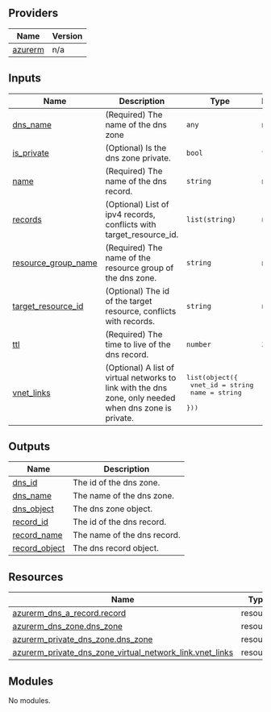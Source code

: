 <!-- BEGIN_TF_DOCS -->

## Providers

| Name | Version |
|------|---------|
| <a name="provider_azurerm"></a> [azurerm](#provider\_azurerm) | n/a |

## Inputs

| Name | Description | Type | Default | Required |
|------|-------------|------|---------|:--------:|
| <a name="input_dns_name"></a> [dns\_name](#input\_dns\_name) | (Required) The name of the dns zone | `any` | n/a | yes |
| <a name="input_is_private"></a> [is\_private](#input\_is\_private) | (Optional) Is the dns zone private. | `bool` | `true` | no |
| <a name="input_name"></a> [name](#input\_name) | (Required) The name of the dns record. | `string` | n/a | yes |
| <a name="input_records"></a> [records](#input\_records) | (Optional) List of ipv4 records, conflicts with target\_resource\_id. | `list(string)` | `null` | no |
| <a name="input_resource_group_name"></a> [resource\_group\_name](#input\_resource\_group\_name) | (Required) The name of the resource group of the dns zone. | `string` | n/a | yes |
| <a name="input_target_resource_id"></a> [target\_resource\_id](#input\_target\_resource\_id) | (Optional) The id of the target resource, conflicts with records. | `string` | `null` | no |
| <a name="input_ttl"></a> [ttl](#input\_ttl) | (Required) The time to live of the dns record. | `number` | `300` | no |
| <a name="input_vnet_links"></a> [vnet\_links](#input\_vnet\_links) | (Optional) A list of virtual networks to link with the dns zone, only needed when dns zone is private. | <pre>list(object({<br>    vnet_id = string<br>    name    = string<br>  }))</pre> | `[]` | no |

## Outputs

| Name | Description |
|------|-------------|
| <a name="output_dns_id"></a> [dns\_id](#output\_dns\_id) | The id of the dns zone. |
| <a name="output_dns_name"></a> [dns\_name](#output\_dns\_name) | The name of the dns zone. |
| <a name="output_dns_object"></a> [dns\_object](#output\_dns\_object) | The dns zone object. |
| <a name="output_record_id"></a> [record\_id](#output\_record\_id) | The id of the dns record. |
| <a name="output_record_name"></a> [record\_name](#output\_record\_name) | The name of the dns record. |
| <a name="output_record_object"></a> [record\_object](#output\_record\_object) | The dns record object. |

## Resources

| Name | Type |
|------|------|
| [azurerm_dns_a_record.record](https://registry.terraform.io/providers/hashicorp/azurerm/latest/docs/resources/dns_a_record) | resource |
| [azurerm_dns_zone.dns_zone](https://registry.terraform.io/providers/hashicorp/azurerm/latest/docs/resources/dns_zone) | resource |
| [azurerm_private_dns_zone.dns_zone](https://registry.terraform.io/providers/hashicorp/azurerm/latest/docs/resources/private_dns_zone) | resource |
| [azurerm_private_dns_zone_virtual_network_link.vnet_links](https://registry.terraform.io/providers/hashicorp/azurerm/latest/docs/resources/private_dns_zone_virtual_network_link) | resource |

## Modules

No modules.
<!-- END_TF_DOCS -->